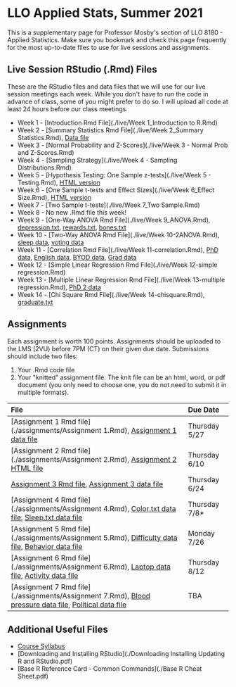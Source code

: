 # LLO Applied Stats, Summer 2021

This is a supplementary page for Professor Mosby's section of LLO 8180 - Applied Statistics. Make sure you bookmark and check this page frequently for the most up-to-date files to use for live sessions and assignments. 

## Live Session RStudio (.Rmd) Files
These are the RStudio files and data files that we will use for our live session meetings each week. While you don't have to run the code in advance of class, some of you might prefer to do so. I will upload all code at least 24 hours before our class meetings.
- Week 1 - [Introduction Rmd File](./live/Week 1_Introduction to R.Rmd)
- Week 2 - [Summary Statistics Rmd File](./live/Week 2_Summary Statistics.Rmd), [Data file](./live/week2data.txt) 
- Week 3 - [Normal Probability and Z-Scores](./live/Week 3 - Normal Prob and Z-Scores.Rmd)
- Week 4 - [Sampling Strategy](./live/Week 4 - Sampling Distributions.Rmd)
- Week 5 - [Hypothesis Testing: One Sample z-tests](./live/Week 5 - Testing.Rmd), [HTML version](./live/Week-5---Testing.html)
- Week 6 - [One Sample t-tests and Effect Sizes](./live/Week 6_Effect Size.Rmd), [HTML version](./live/Week-6_Effect-Size.html)
- Week 7 - [Two Sample t-tests](./live/Week 7_Two Sample.Rmd)
- Week 8 - No new .Rmd file this week!
- Week 9 - [One-Way ANOVA Rmd File](./live/Week 9_ANOVA.Rmd), [depression.txt](./live/depression.txt), [rewards.txt](./live/rewards.txt), [bones.txt](./live/bones.txt)
- Week 10 - [Two-Way ANOVA Rmd File](./live/Week 10-2ANOVA.Rmd), [sleep data](./live/sleepdata.txt), [voting data](./live/election.txt)
- Week 11 - [Correlation Rmd File](./live/Week 11-correlation.Rmd), [PhD data](./live/phd.txt), [English data](./live/english.txt), [BYOD data](./live/byod.txt), [Grad data](./live/graduate.txt)
- Week 12 - [Simple Linear Regression Rmd File](./live/Week 12-simple regression.Rmd)
- Week 13 - [Multiple Linear Regression Rmd File](./live/Week 13-multiple regression.Rmd), [PhD 2 data](./live/week13_phd2.txt)
- Week 14 - [Chi Square Rmd File](./live/Week 14-chisquare.Rmd), [graduate.txt](./live/graduate.txt)


## Assignments
Each assignment is worth 100 points. Assignments should be uploaded to the LMS (2VU) before 7PM (CT) on their given due date. Submissions should include two files:
1. Your .Rmd code file
2. Your "knitted" assignment file. The knit file can be an html, word, or pdf document (you only need to choose one, you do not need to submit it in multiple formats). 

| File      | Due Date          |
|:-------------|:------------------|
| [Assignment 1 Rmd file](./assignments/Assignment 1.Rmd), [Assignment 1 data file](./assignments/phd.txt) | Thursday 5/27 |
| [Assignment 2 Rmd file](./assignments/Assignment 2.Rmd), [Assignment 2 HTML file](./assignments/Assignment-2.html) | Thursday 6/10 |
| [Assignment 3 Rmd file](./assignments/Assignment-3.Rmd), [Assignment 3 data file](./assignments/weights.txt) | Thursday 6/24 |
| [Assignment 4 Rmd file](./assignments/Assignment 4.Rmd), [Color.txt data file](./assignments/color.txt), [Sleep.txt data file](./assignments/sleep.txt) | Thursday 7/8* |
| [Assignment 5 Rmd file](./assignments/Assignment 5.Rmd), [Difficulty data file](./assignments/difficulty.txt), [Behavior data file](./assignments/behavior.txt) | Monday 7/26 |
| [Assignment 6 Rmd file](./assignments/Assignment 6.Rmd), [Laptop data file](./assignments/laptop.txt), [Activity data file](./assignments/activity.txt) | Thursday 8/12 |
| [Assignment 7 Rmd file](./assignments/Assignment 7.Rmd), [Blood pressure data file](./assignments/bloodpressure.txt), [Political data file](./assignments/political.txt)| TBA |
  

## Additional Useful Files
* [Course Syllabus](./llo_8180_syllabus.pdf)
* [Downloading and Installing RStudio](./Downloading Installing Updating R and RStudio.pdf)
* [Base R Reference Card - Common Commands](./Base R Cheat Sheet.pdf)
